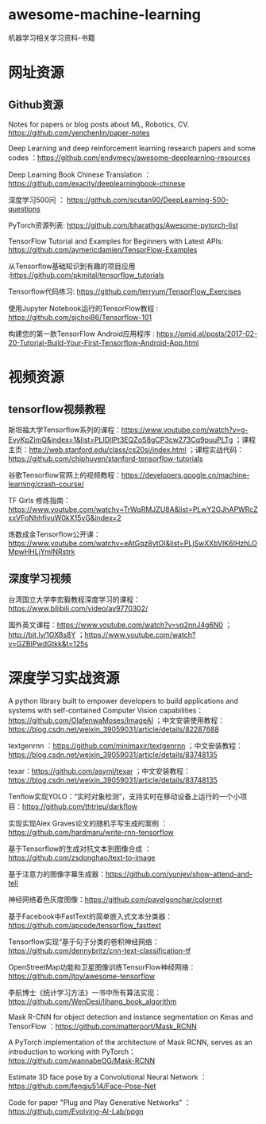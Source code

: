 # awesome-machine-learning
机器学习相关学习资料-书籍

# 网址资源
## Github资源
Notes for papers or blog posts about ML, Robotics, CV. https://github.com/yenchenlin/paper-notes

Deep Learning and deep reinforcement learning research papers and some codes ：https://github.com/endymecy/awesome-deeplearning-resources

Deep Learning Book Chinese Translation ：https://github.com/exacity/deeplearningbook-chinese

深度学习500问 ： https://github.com/scutan90/DeepLearning-500-questions

PyTorch资源列表: https://github.com/bharathgs/Awesome-pytorch-list

TensorFlow Tutorial and Examples for Beginners with Latest APIs: https://github.com/aymericdamien/TensorFlow-Examples

从Tensorflow基础知识到有趣的项目应用 :https://github.com/pkmital/tensorflow_tutorials

Tensorflow代码练习: https://github.com/terryum/TensorFlow_Exercises

使用Jupyter Notebook运行的TensorFlow教程 : https://github.com/sjchoi86/Tensorflow-101

构建您的第一款TensorFlow Android应用程序 : https://omid.al/posts/2017-02-20-Tutorial-Build-Your-First-Tensorflow-Android-App.html

# 视频资源

## tensorflow视频教程

斯坦福大学Tensorflow系列的课程：https://www.youtube.com/watch?v=g-EvyKpZjmQ&index=1&list=PLIDllPt3EQZoS8gCP3cw273Cq9puuPLTg ；课程主页：http://web.stanford.edu/class/cs20si/index.html ；课程实战代码：https://github.com/chiphuyen/stanford-tensorflow-tutorials

谷歌Tensorflow官网上的视频教程：https://developers.google.cn/machine-learning/crash-course/

TF Girls 修炼指南： https://www.youtube.com/watchv=TrWqRMJZU8A&list=PLwY2GJhAPWRcZxxVFpNhhfivuW0kX15yG&index=2

炼数成金Tensorflow公开课：https://www.youtube.com/watchv=eAtGqz8ytOI&list=PLjSwXXbVlK6IHzhLOMpwHHLjYmINRstrk

## 深度学习视频

台湾国立大学李宏毅教程深度学习的课程：https://www.bilibili.com/video/av9770302/

国外英文课程：https://www.youtube.com/watch?v=vq2nnJ4g6N0 ；http://bit.ly/1OX8s8Y ；https://www.youtube.com/watch?v=GZBIPwdGtkk&t=125s


# 深度学习实战资源

A python library built to empower developers to build applications and systems with self-contained Computer Vision capabilities：https://github.com/OlafenwaMoses/ImageAI ；中文安装使用教程：https://blog.csdn.net/weixin_39059031/article/details/82287688

textgenrnn  ：https://github.com/minimaxir/textgenrnn ；中文安装教程：https://blog.csdn.net/weixin_39059031/article/details/83748135

texar：https://github.com/asyml/texar ；中文安装教程：https://blog.csdn.net/weixin_39059031/article/details/83748135

Tenflow实现YOLO：“实时对象检测”，支持实时在移动设备上运行的一个小项目：https://github.com/thtrieu/darkflow

实现实现Alex Graves论文的随机手写生成的案例 ： https://github.com/hardmaru/write-rnn-tensorflow

基于Tensorflow的生成对抗文本到图像合成 ： https://github.com/zsdonghao/text-to-image

基于注意力的图像字幕生成器：https://github.com/yunjey/show-attend-and-tell

神经网络着色灰度图像：https://github.com/pavelgonchar/colornet

基于Facebook中FastText的简单嵌入式文本分类器：https://github.com/apcode/tensorflow_fasttext

Tensorflow实现“基于句子分类的卷积神经网络：https://github.com/dennybritz/cnn-text-classification-tf

OpenStreetMap功能和卫星图像训练TensorFlow神经网络：https://github.com/jtoy/awesome-tensorflow

李航博士《统计学习方法》一书中所有算法实现：https://github.com/WenDesi/lihang_book_algorithm

Mask R-CNN for object detection and instance segmentation on Keras and TensorFlow ：https://github.com/matterport/Mask_RCNN

A PyTorch implementation of the architecture of Mask RCNN, serves as an introduction to working with PyTorch：https://github.com/wannabeOG/Mask-RCNN

Estimate 3D face pose by a Convolutional Neural Network ：https://github.com/fengju514/Face-Pose-Net

Code for paper "Plug and Play Generative Networks" ：https://github.com/Evolving-AI-Lab/ppgn






